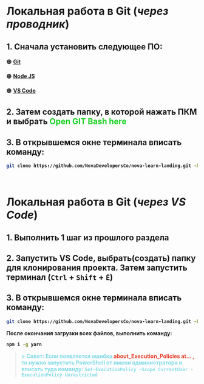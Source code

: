 # **Локальная работа в Git (<i>через проводник</i>)**
## 1. Сначала установить следующее ПО:

🟠 <b>[Git](https://git-scm.com/)</b>

🟠 <b>[Node JS](https://nodejs.org/en)</b>

🟠 <b>[VS Code](https://code.visualstudio.com)</b>

## 2. Затем создать папку, в которой нажать ПКМ и выбрать <b><span style="color:#1dd126">Open GIT Bash here</span><b>

## 3. В открывшемся окне терминала вписать команду: 
```bash 
git clone https://github.com/NovaDevelopersCo/nova-learn-landing.git -b develop
```
<br>

# **Локальная работа в Git (<i>через VS Code</i>)**
## 1. Выполнить 1 шаг из прошлого раздела

## 2. Запустить VS Code, выбрать(создать) папку для клонирования проекта. Затем запустить терминал (`Ctrl` + `Shift` + `Ё`) 

## 3. В открывшемся окне терминала вписать команду: 
```bash 
git clone https://github.com/NovaDevelopersCo/nova-learn-landing.git -b develop
```
После окончания загрузки всех файлов, выполнить команду:

```bash 
npm i -g yarn
```

> <b><span style="color:#83dae6"> >  **Совет:** Если появляется ошибка <span style="color:#e6432e"> about_Execution_Policies at... ,</span> то нужно запустить <b>PowerShell</b> от имени администратора и вписать туда команду: 
    ```
Set-ExecutionPolicy -Scope CurrentUser -ExecutionPolicy Unrestricted
    ```</span></b>
